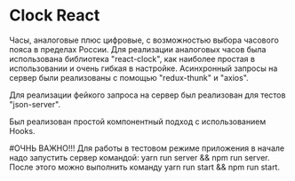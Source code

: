 # Clock React
Часы, аналоговые плюс цифровые, с возможностью выбора часового пояса в пределах России.
Для реализации аналоговых часов была использована библиотека "react-clock", как наиболее простая в использовании и очень гибкая в настройке.
Асинхронный запросы на сервер были реализованы с помощью "redux-thunk" и "axios".

Для реализации фейкого запроса на сервер был реализован для тестов "json-server".

Был реализован простой компонентный подход с использованием Hooks.

#ОЧНЬ ВАЖНО!!!
Для работы в тестовом режиме приложения в начале надо запустить сервер командой: yarn run server && npm run server.
После этого можно выполнить команду yarn run start && npm run start.
